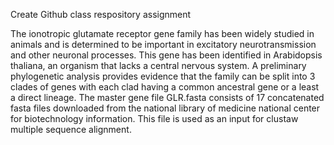 Create Github class respository assignment

The ionotropic glutamate receptor gene family has been widely studied in animals and is determined to be important in excitatory neurotransmission and other neuronal processes. This gene has been identified in Arabidopsis thaliana, an organism that lacks a central nervous system. A preliminary phylogenetic analysis provides evidence that the family can be split into 3 clades of genes with each clad having a common ancestral gene or a least a direct lineage. The master gene file GLR.fasta consists of 17 concatenated fasta files downloaded from the national library of medicine national center for biotechnology information. This file is used as an input for clustaw multiple sequence alignment. 
